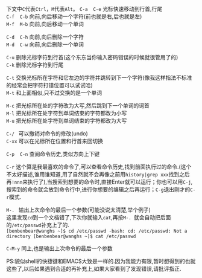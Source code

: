 下文中`C`代表`Ctrl`，`M`代表`Alt`。
`C-a  C-e`  光标快速移动到行首,行尾    
`C-f  C-b`  向前,向后移动一个字符(前也就是右,后也就是左)    
`M-f  M-b`  向前,向后移动一个单词    

`C-d  C-h`  向前,向后删除一个字符    
`M-d  C-w`  向前,向后删除一个单词    

`C-u`  删除光标字符到行首(这个东东当你输入密码错误的时候就很管用了的)   
`C-k`  删除光标字符到行尾    

`C-t`  交换光标所在字符和它左边的字符并跳转到下一个字符(像我这样指法不标准的经常会把字符打错位置可以试试哈)     
`M-t`  和上面相似,只不过交换的是一个单词    

`M-c`  把光标所在处的字符改为大写,然后跳到下一个单词的词首    
`M-l`  把光标所在处字符到单词结束的字符都改为小写    
`M-u`  把光标所在处字符到单词结束的字符都改为大写   

`C-/ `  可以撤销对命令的修改(undo)     
`C-xx`  可以在光标所在位置和行首来回切换     

`C-p  C-n`  查阅命令历史,类似方向上下键     

`C-r`  这个算是我最喜欢的命令了,可以查看命令历史,找到前面执行过的命令.(这个不太好描述,谁用谁知道,用了自然就不会再像之前用`history|grep xxx`找到之后再`!nnn`来执行了),当搜索到想要的命令时,直接Enter就可以运行；你也可以用`C-j`,搜索到的命令就会放到命令行中,进行你想要的编辑之后再运行；`C-g`退出刚才的`C-r`模式.    

`M-. `  输出上次命令的最后一个参数(可能没说太清楚,举个例子)   
这里发现`cd`到一个文档错了,下次你就输入`cat`,再按`M-. `就会自动把后面的`/etc/passwd`补充上了的.   
     ```[benbenbear@wanghs ~]$ cd /etc/passwd
     -bash: cd: /etc/passwd: Not a directory
     [benbenbear@wanghs ~]$ cat /etc/passwd```

`C-M-y`  同上,也是输出上次命令的最后一个参数  

PS:貌似shell的快捷键和EMACS大致是一样的.因为我能力有限,暂时想得到的也就这些了,以后如果遇到合适的再补充上,如果大家看到了发现错误,请批评指正.

